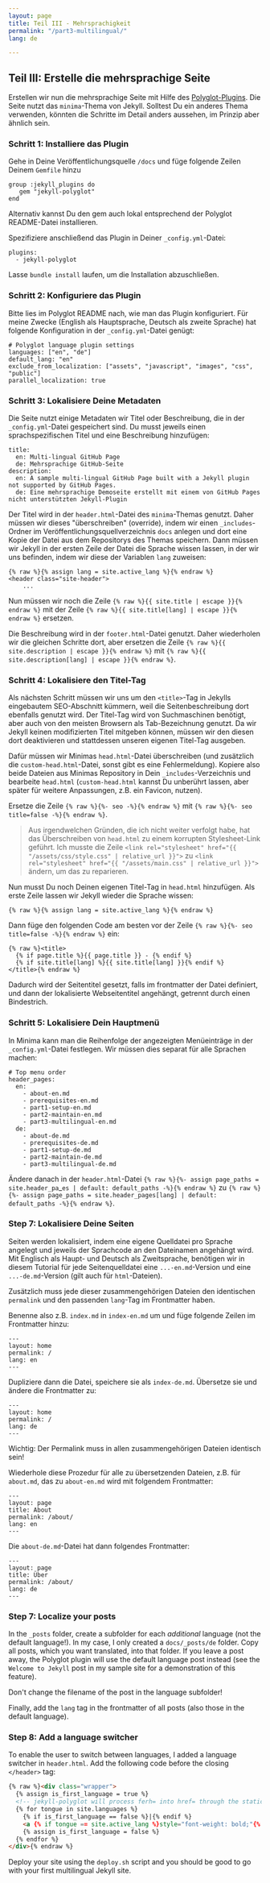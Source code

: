 ```yaml
---
layout: page
title: Teil III - Mehrsprachigkeit
permalink: "/part3-multilingual/"
lang: de

---
```

## Teil III: Erstelle die mehrsprachige Seite

Erstellen wir nun die mehrsprachige Seite mit Hilfe des [Polyglot-Plugins](https://github.com/untra/polyglot). Die Seite nutzt das `minima`-Thema von Jekyll. Solltest Du ein anderes Thema verwenden, könnten die Schritte im Detail anders aussehen, im Prinzip aber ähnlich sein.

### Schritt 1: Installiere das Plugin

Gehe in Deine Veröffentlichungsquelle `/docs` und füge folgende Zeilen Deinem `Gemfile` hinzu

    group :jekyll_plugins do
       gem "jekyll-polyglot"
    end

Alternativ kannst Du den gem auch lokal entsprechend der Polyglot README-Datei installieren.

Spezifiziere anschließend das Plugin in Deiner  `_config.yml`-Datei:

    plugins:
      - jekyll-polyglot

Lasse `bundle install` laufen, um die Installation abzuschließen.

### Schritt 2: Konfiguriere das Plugin

Bitte lies im Polyglot README nach, wie man das Plugin konfiguriert. Für meine Zwecke (English als Hauptsprache, Deutsch als zweite Sprache) hat folgende Konfiguration in der `_config.yml`-Datei genügt:

    # Polyglot language plugin settings
    languages: ["en", "de"]
    default_lang: "en"
    exclude_from_localization: ["assets", "javascript", "images", "css", "public"]
    parallel_localization: true

### Schritt 3: Lokalisiere Deine Metadaten

Die Seite nutzt einige Metadaten wir Titel oder Beschreibung, die in der `_config.yml`-Datei gespeichert sind. Du musst jeweils einen sprachspezifischen Titel und eine Beschreibung hinzufügen:

    title:
      en: Multi-lingual GitHub Page
      de: Mehrsprachige GitHub-Seite
    description:
      en: A sample multi-lingual GitHub Page built with a Jekyll plugin not supported by GitHub Pages.
      de: Eine mehrsprachige Demoseite erstellt mit einem von GitHub Pages nicht unterstützten Jekyll-Plugin

Der Titel wird in der `header.html`-Datei des `minima`-Themas genutzt. Daher müssen wir dieses "überschreiben" (override), indem wir einen `_includes`-Ordner im Veröffentlichungsquellverzeichnis `docs` anlegen und dort eine Kopie der Datei aus dem Repositorys des Themas speichern. Dann müssen wir Jekyll in der ersten Zeile der Datei die Sprache wissen lassen, in der wir uns befinden, indem wir diese der Variablen `lang` zuweisen:

    {% raw %}{% assign lang = site.active_lang %}{% endraw %}
    <header class="site-header">
    	...

Nun müssen wir noch die Zeile `{% raw %}{{ site.title | escape }}{% endraw %}` mit der Zeile `{% raw %}{{ site.title[lang] | escape }}{% endraw %}` ersetzen.

Die Beschreibung wird in der `footer.html`-Datei genutzt. Daher wiederholen wir die gleichen Schritte dort, aber ersetzen die Zeile `{% raw %}{{ site.description | escape }}{% endraw %}` mit `{% raw %}{{ site.description[lang] | escape }}{% endraw %}`.

### Schritt 4: Lokalisiere den Titel-Tag

Als nächsten Schritt müssen wir uns um den `<title>`-Tag in Jekylls eingebautem SEO-Abschnitt kümmern, weil die Seitenbeschreibung dort ebenfalls genutzt wird. Der Titel-Tag wird von Suchmaschinen benötigt, aber auch von den meisten Browsern als Tab-Bezeichnung genutzt. Da wir Jekyll keinen modifizierten Titel mitgeben können, müssen wir den diesen dort deaktivieren und stattdessen unseren eigenen Titel-Tag ausgeben.

Dafür müssen wir Minimas `head.html`-Datei überschreiben (und zusätzlich die `custom-head.html`-Datei, sonst gibt es eine Fehlermeldung). Kopiere also beide Dateien aus Minimas Repository in Dein `_includes`-Verzeichnis und bearbeite `head.html` (`custom-head.html` kannst Du unberührt lassen, aber später für weitere Anpassungen, z.B. ein Favicon, nutzen).

Ersetze die Zeile `{% raw %}{%- seo -%}{% endraw %}` mit `{% raw %}{%- seo title=false -%}{% endraw %}`.

> Aus irgendwelchen Gründen, die ich nicht weiter verfolgt habe, hat das Überschreiben von `head.html` zu einem korrupten Stylesheet-Link geführt. Ich musste die Zeile `<link rel="stylesheet" href="{{ "/assets/css/style.css" | relative_url }}">` zu `<link rel="stylesheet" href="{{ "/assets/main.css" | relative_url }}">` ändern, um das zu reparieren.

Nun musst Du noch Deinen eigenen Titel-Tag in  `head.html` hinzufügen. Als erste Zeile lassen wir Jekyll wieder die Sprache wissen:

`{% raw %}{% assign lang = site.active_lang %}{% endraw %}`

Dann füge den folgenden Code am besten vor der Zeile `{% raw %}{%- seo title=false -%}{% endraw %}` ein:

    {% raw %}<title>
      {% if page.title %}{{ page.title }} - {% endif %}
      {% if site.title[lang] %}{{ site.title[lang] }}{% endif %}
    </title>{% endraw %}

Dadurch wird der Seitentitel gesetzt, falls im frontmatter der Datei definiert, und dann der lokalisierte Webseitentitel angehängt, getrennt durch einen Bindestrich.

### Schritt 5: Lokalisiere Dein Hauptmenü

In Minima kann man die Reihenfolge der angezeigten Menüeinträge in der `_config.yml`-Datei festlegen. Wir müssen dies separat für alle Sprachen machen:

    # Top menu order
    header_pages:
      en:
        - about-en.md
        - prerequisites-en.md
        - part1-setup-en.md
        - part2-maintain-en.md
        - part3-multilingual-en.md
      de:
        - about-de.md
        - prerequisites-de.md
        - part1-setup-de.md
        - part2-maintain-de.md
        - part3-multilingual-de.md

Ändere danach in der `header.html`-Datei `{% raw %}{%- assign page_paths = site.header_pa`_`es | default: default_paths -%}{% endraw %}` zu `{% raw %}{%- assign page_paths = site.header_pages[lang] | default: default_paths -%}{% endraw %}`.

### Step 7: Lokalisiere Deine Seiten

Seiten werden lokalisiert, indem eine eigene Quelldatei pro Sprache angelegt und jeweils der Sprachcode an den Dateinamen angehängt wird. Mit Englisch als Haupt- und Deutsch als Zweitsprache, benötigen wir in diesem Tutorial für jede Seitenquelldatei eine `...-en.md`-Version und eine `...-de.md`-Version (gilt auch für `html`-Dateien).

Zusätzlich muss jede dieser zusammengehörigen Dateien den identischen `permalink` und den passenden `lang`-Tag im Frontmatter haben.

Benenne also z.B. `index.md` in `index-en.md` um und füge folgende Zeilen im Frontmatter hinzu:

    ---
    layout: home
    permalink: /
    lang: en
    ---

Dupliziere dann die Datei, speichere sie als `index-de.md`. Übersetze sie und ändere die Frontmatter zu:

    ---
    layout: home
    permalink: /
    lang: de
    ---

Wichtig: Der Permalink muss in allen zusammengehörigen Dateien identisch sein!

Wiederhole diese Prozedur für alle zu übersetzenden Dateien, z.B. für `about.md`, das zu `about-en.md` wird mit folgendem Frontmatter:

    ---
    layout: page
    title: About
    permalink: /about/
    lang: en
    ---

Die `about-de.md`-Datei hat dann folgendes Frontmatter:

    ---
    layout: page
    title: Über
    permalink: /about/
    lang: de
    ---

### Step 7: Localize your posts

In the `_posts` folder, create a subfolder for each _additional_ language (not the default language!). In my case, I only created a `docs/_posts/de` folder. Copy all posts, which you want translated, into that folder. If you leave a post away, the Polyglot plugin will use the default language post instead (see the `Welcome to Jekyll` post in my sample site for a demonstration of this feature).

Don't change the filename of the post in the language subfolder!

Finally, add the `lang` tag in the frontmatter of all posts (also those in the default language).

### Step 8: Add a language switcher

To enable the user to switch between languages, I added a language switcher in `header.html`. Add the following code before the closing `</header>` tag:

```html
{% raw %}<div class="wrapper">
  {% assign is_first_language = true %}
  <!-- jekyll-polyglot will process ferh= into href= through the static_href liquid block tag without relativizing the url; useful for making language navigation switchers  -->
  {% for tongue in site.languages %}
    {% if is_first_language == false %}|{% endif %}
    <a {% if tongue == site.active_lang %}style="font-weight: bold;"{% endif %} {% static_href %}href="{% if tongue == site.default_lang %}{{site.baseurl}}{{page.url}}{% else %}{{site.baseurl}}/{{ tongue }}{{page.url}}{% endif %}"{% endstatic_href %} >{{ tongue }}</a>
    {% assign is_first_language = false %}
  {% endfor %}
</div>{% endraw %}
```

Deploy your site using the `deploy.sh` script and you should be good to go with your first multilingual Jekyll site.
